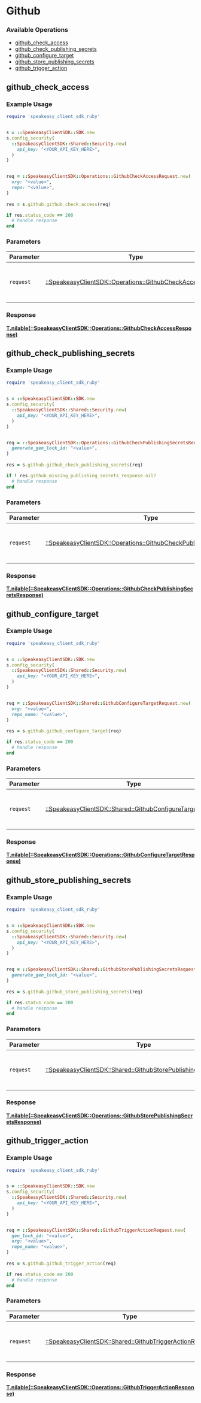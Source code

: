 # Github


### Available Operations

* [github_check_access](#github_check_access)
* [github_check_publishing_secrets](#github_check_publishing_secrets)
* [github_configure_target](#github_configure_target)
* [github_store_publishing_secrets](#github_store_publishing_secrets)
* [github_trigger_action](#github_trigger_action)

## github_check_access

### Example Usage

```ruby
require 'speakeasy_client_sdk_ruby'


s = ::SpeakeasyClientSDK::SDK.new
s.config_security(
  ::SpeakeasyClientSDK::Shared::Security.new(
    api_key: "<YOUR_API_KEY_HERE>",
  )
)


req = ::SpeakeasyClientSDK::Operations::GithubCheckAccessRequest.new(
  org: "<value>",
  repo: "<value>",
)
    
res = s.github.github_check_access(req)

if res.status_code == 200
  # handle response
end

```

### Parameters

| Parameter                                                                                                         | Type                                                                                                              | Required                                                                                                          | Description                                                                                                       |
| ----------------------------------------------------------------------------------------------------------------- | ----------------------------------------------------------------------------------------------------------------- | ----------------------------------------------------------------------------------------------------------------- | ----------------------------------------------------------------------------------------------------------------- |
| `request`                                                                                                         | [::SpeakeasyClientSDK::Operations::GithubCheckAccessRequest](../../models/operations/githubcheckaccessrequest.md) | :heavy_check_mark:                                                                                                | The request object to use for the request.                                                                        |


### Response

**[T.nilable(::SpeakeasyClientSDK::Operations::GithubCheckAccessResponse)](../../models/operations/githubcheckaccessresponse.md)**


## github_check_publishing_secrets

### Example Usage

```ruby
require 'speakeasy_client_sdk_ruby'


s = ::SpeakeasyClientSDK::SDK.new
s.config_security(
  ::SpeakeasyClientSDK::Shared::Security.new(
    api_key: "<YOUR_API_KEY_HERE>",
  )
)


req = ::SpeakeasyClientSDK::Operations::GithubCheckPublishingSecretsRequest.new(
  generate_gen_lock_id: "<value>",
)
    
res = s.github.github_check_publishing_secrets(req)

if ! res.github_missing_publishing_secrets_response.nil?
  # handle response
end

```

### Parameters

| Parameter                                                                                                                               | Type                                                                                                                                    | Required                                                                                                                                | Description                                                                                                                             |
| --------------------------------------------------------------------------------------------------------------------------------------- | --------------------------------------------------------------------------------------------------------------------------------------- | --------------------------------------------------------------------------------------------------------------------------------------- | --------------------------------------------------------------------------------------------------------------------------------------- |
| `request`                                                                                                                               | [::SpeakeasyClientSDK::Operations::GithubCheckPublishingSecretsRequest](../../models/operations/githubcheckpublishingsecretsrequest.md) | :heavy_check_mark:                                                                                                                      | The request object to use for the request.                                                                                              |


### Response

**[T.nilable(::SpeakeasyClientSDK::Operations::GithubCheckPublishingSecretsResponse)](../../models/operations/githubcheckpublishingsecretsresponse.md)**


## github_configure_target

### Example Usage

```ruby
require 'speakeasy_client_sdk_ruby'


s = ::SpeakeasyClientSDK::SDK.new
s.config_security(
  ::SpeakeasyClientSDK::Shared::Security.new(
    api_key: "<YOUR_API_KEY_HERE>",
  )
)


req = ::SpeakeasyClientSDK::Shared::GithubConfigureTargetRequest.new(
  org: "<value>",
  repo_name: "<value>",
)
    
res = s.github.github_configure_target(req)

if res.status_code == 200
  # handle response
end

```

### Parameters

| Parameter                                                                                                         | Type                                                                                                              | Required                                                                                                          | Description                                                                                                       |
| ----------------------------------------------------------------------------------------------------------------- | ----------------------------------------------------------------------------------------------------------------- | ----------------------------------------------------------------------------------------------------------------- | ----------------------------------------------------------------------------------------------------------------- |
| `request`                                                                                                         | [::SpeakeasyClientSDK::Shared::GithubConfigureTargetRequest](../../models/shared/githubconfiguretargetrequest.md) | :heavy_check_mark:                                                                                                | The request object to use for the request.                                                                        |


### Response

**[T.nilable(::SpeakeasyClientSDK::Operations::GithubConfigureTargetResponse)](../../models/operations/githubconfiguretargetresponse.md)**


## github_store_publishing_secrets

### Example Usage

```ruby
require 'speakeasy_client_sdk_ruby'


s = ::SpeakeasyClientSDK::SDK.new
s.config_security(
  ::SpeakeasyClientSDK::Shared::Security.new(
    api_key: "<YOUR_API_KEY_HERE>",
  )
)


req = ::SpeakeasyClientSDK::Shared::GithubStorePublishingSecretsRequest.new(
  generate_gen_lock_id: "<value>",
)
    
res = s.github.github_store_publishing_secrets(req)

if res.status_code == 200
  # handle response
end

```

### Parameters

| Parameter                                                                                                                       | Type                                                                                                                            | Required                                                                                                                        | Description                                                                                                                     |
| ------------------------------------------------------------------------------------------------------------------------------- | ------------------------------------------------------------------------------------------------------------------------------- | ------------------------------------------------------------------------------------------------------------------------------- | ------------------------------------------------------------------------------------------------------------------------------- |
| `request`                                                                                                                       | [::SpeakeasyClientSDK::Shared::GithubStorePublishingSecretsRequest](../../models/shared/githubstorepublishingsecretsrequest.md) | :heavy_check_mark:                                                                                                              | The request object to use for the request.                                                                                      |


### Response

**[T.nilable(::SpeakeasyClientSDK::Operations::GithubStorePublishingSecretsResponse)](../../models/operations/githubstorepublishingsecretsresponse.md)**


## github_trigger_action

### Example Usage

```ruby
require 'speakeasy_client_sdk_ruby'


s = ::SpeakeasyClientSDK::SDK.new
s.config_security(
  ::SpeakeasyClientSDK::Shared::Security.new(
    api_key: "<YOUR_API_KEY_HERE>",
  )
)


req = ::SpeakeasyClientSDK::Shared::GithubTriggerActionRequest.new(
  gen_lock_id: "<value>",
  org: "<value>",
  repo_name: "<value>",
)
    
res = s.github.github_trigger_action(req)

if res.status_code == 200
  # handle response
end

```

### Parameters

| Parameter                                                                                                     | Type                                                                                                          | Required                                                                                                      | Description                                                                                                   |
| ------------------------------------------------------------------------------------------------------------- | ------------------------------------------------------------------------------------------------------------- | ------------------------------------------------------------------------------------------------------------- | ------------------------------------------------------------------------------------------------------------- |
| `request`                                                                                                     | [::SpeakeasyClientSDK::Shared::GithubTriggerActionRequest](../../models/shared/githubtriggeractionrequest.md) | :heavy_check_mark:                                                                                            | The request object to use for the request.                                                                    |


### Response

**[T.nilable(::SpeakeasyClientSDK::Operations::GithubTriggerActionResponse)](../../models/operations/githubtriggeractionresponse.md)**

